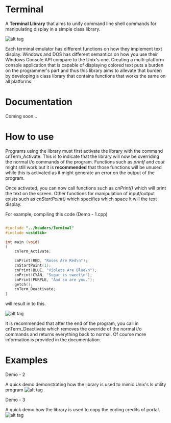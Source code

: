 # Terminal

A **Terminal Library** that aims to unify command line shell commands for manipulating display in a simple class library.

![alt tag](http://i.imgur.com/Uj5ko4L.png?1)

Each terminal emulator has different functions on how they implement text display. Windows and DOS has different semantics
on how you use their Windows Console API compare to the Unix's one. Creating a multi-platform console application that is
capable of displaying colored text puts a burden on the programmer's part and thus this library aims to allevate that burden
by developing a class library that contains functions that works the same on all platforms.


Documentation
===========
Coming soon...


How to use
===========

Programs using the library must first activate the library with the command cnTerm_Activate. This is to indicate that the
library will now be overriding the normal i/o commands of the program. Functions such as *printf* and *cout* might still
work but it is **recommended** that those functions will be unused while this is activated as it might generate an error
on the output of the program.

Once activated, you can now call functions such as *cnPrint()* which will print the text on the screen. Other functions
for manipulation  of input/output exists such as *cnStartPoint()* which specifies which space it will the text display.

For example, compiling this code (Demo - 1.cpp)

```C++

#include "../headers/Terminal"
#include <cstdlib>

int main (void)
{
	cnTerm_Activate;

	cnPrint(RED, "Roses Are Red\n");
	cnStartPoint(1);
	cnPrint(BLUE, "Violets Are Blue\n");
	cnPrint(CYAN, "Sugar is sweet\n");
	cnPrint(PURPLE, "And so are you.");
    getch();
	cnTerm_Deactivate;
}
```

will result in to this.

![alt tag](http://i.imgur.com/1qLDgCT.png)

It is recommended that after the end of the program, you call in cnTerm_Deactivate which removes the override of the normal
i/o commands and returns everything back to normal. Of course more information is provided in the documentation.

Examples
===========

Demo - 2

A quick demo demonstrating how the library is used to mimic Unix's ls utility program
![alt tag](http://i.imgur.com/gKAPExj.png?1)

Demo - 3

A quick demo how the library is used to copy the ending credits of portal.
![alt tag](http://i.imgur.com/qSo19ZP.png?1)

